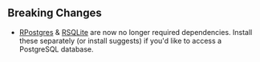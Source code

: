 ## Breaking Changes

* [RPostgres](https://cran.r-project.org/package=RPostgres) & [RSQLite](https://cran.r-project.org/package=RSQLite)
  are now no longer required dependencies.
  Install these separately (or install suggests) if you'd like to access a PostgreSQL database.
